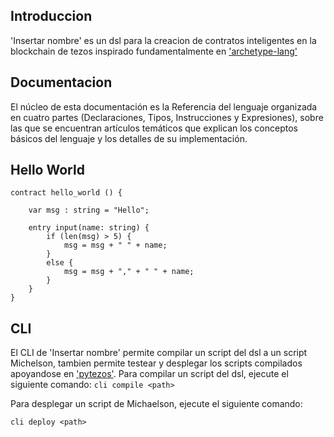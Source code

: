 ## Introduccion
'Insertar nombre' es un dsl para la creacion de contratos inteligentes en la blockchain de tezos inspirado fundamentalmente en ['archetype-lang']((https://archetype-lang.org/))

## Documentacion
El núcleo de esta documentación es la Referencia del lenguaje organizada en cuatro partes (Declaraciones, Tipos, Instrucciones y Expresiones), sobre las que se encuentran artículos temáticos que explican los conceptos básicos del lenguaje y los detalles de su implementación.

## Hello World
```
contract hello_world () {

    var msg : string = "Hello";

    entry input(name: string) {
        if (len(msg) > 5) {
            msg = msg + " " + name;
        }
        else {
            msg = msg + "," + " " + name;
        }
    }
}

```

## CLI
El CLI de 'Insertar nombre' permite compilar un script del dsl a un script Michelson, tambien permite testear y desplegar los scripts compilados apoyandose en ['pytezos'](https://pytezos.org/). Para compilar un script del dsl, ejecute el siguiente comando:
```cli compile <path>```


Para desplegar un script de Michaelson, ejecute el siguiente comando:

```cli deploy <path>```

